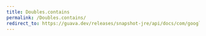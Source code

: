 ```yaml
---
title: Doubles.contains
permalink: /Doubles.contains/
redirect_to: https://guava.dev/releases/snapshot-jre/api/docs/com/google/common/primitives/Doubles.html#contains-double:A-double-
---
```

